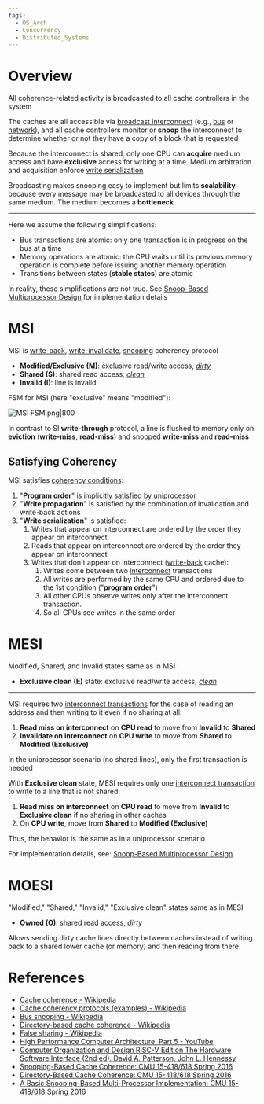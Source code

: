 ```yaml
---
tags:
  - OS_Arch
  - Concurrency
  - Distributed_Systems
---
```


# Overview

All coherence-related activity is broadcasted to all cache controllers in the system

The caches are all accessible via [broadcast interconnect](Interconnection%20Network.md) (e.g., [bus](Main%20Memory.md) or [network](Network.md)), and all cache controllers monitor or **snoop** the interconnect to determine whether or not they have a copy of a block that is requested

Because the interconnect is shared, only one CPU can **acquire** medium access and have **exclusive** access for writing at a time. Medium arbitration and acquisition enforce [write serialization](Cache%20Coherency.md)

Broadcasting makes snooping easy to implement but limits **scalability** because every message may be broadcasted to all devices through the same medium. The medium becomes a **bottleneck**

---

Here we assume the following simplifications:

- Bus transactions are atomic: only one transaction is in progress on the bus at a time
- Memory operations are atomic: the CPU waits until its previous memory operation is complete before issuing another memory operation
- Transitions between states (**stable states**) are atomic

In reality, these simplifications are not true. See [Snoop-Based Multiprocessor Design](Snoop-Based%20Multiprocessor%20Design.md) for implementation details

# MSI

MSI is [write-back](Cache%20Memory.md), [write-invalidate](Cache%20Coherency.md), [snooping](Cache%20Coherency.md) coherency protocol

- **Modified/Exclusive (M)**: exclusive read/write access, *[dirty](Cache%20Memory.md)*
- **Shared (S)**: shared read access, *[clean](Cache%20Memory.md)*
- **Invalid (I)**: line is invalid

FSM for MSI (here "exclusive" means "modified"):

![MSI FSM.png|800](MSI%20FSM.png)

In contrast to SI **write-through** protocol, a line is flushed to memory only on **eviction** (**write-miss**, **read-miss**) and snooped **write-miss** and **read-miss**

## Satisfying Coherency

MSI satisfies [coherency conditions](Cache%20Coherency.md):

1. "**Program order**" is implicitly satisfied by uniprocessor
2. "**Write propagation**" is satisfied by the combination of invalidation and write-back actions
3. "**Write serialization**" is satisfied:
   1. Writes that appear on interconnect are ordered by the order they appear on interconnect
   2. Reads that appear on interconnect are ordered by the order they appear on interconnect
   3. Writes that don't appear on interconnect ([write-back](Cache%20Memory.md#Write-Back) cache):
	  1. Writes come between two [interconnect](Interconnection%20Network.md) transactions
	  2. All writes are performed by the same CPU and ordered due to the 1st condition ("**program order**")
	  3. All other CPUs observe writes only after the interconnect transaction.
	  4. So all CPUs see writes in the same order

# MESI

Modified, Shared, and Invalid states same as in MSI

- **Exclusive clean (E)** state: exclusive read/write access, *[clean](Cache%20Memory.md)*

---

MSI requires two [interconnect transactions](Interconnection%20Network.md) for the case of reading an address and then writing to it even if no sharing at all:

1. **Read miss on interconnect** on **CPU read** to move from **Invalid** to **Shared**
2. **Invalidate on interconnect** on **CPU write** to move from **Shared** to **Modified (Exclusive)**

In the uniprocessor scenario (no shared lines), only the first transaction is needed

With **Exclusive clean** state, MESI requires only one [interconnect transaction](Interconnection%20Network.md) to write to a line that is not shared:

1. **Read miss on interconnect** on **CPU read** to move from **Invalid** to **Exclusive clean** if no sharing in other caches
2. On **CPU write**, move from **Shared** to **Modified (Exclusive)**

Thus, the behavior is the same as in a uniprocessor scenario

For implementation details, see: [Snoop-Based Multiprocessor Design](Snoop-Based%20Multiprocessor%20Design.md).

# MOESI

"Modified," "Shared," "Invalid," "Exclusive clean" states same as in MESI

- **Owned (O)**: shared read access, *[dirty](Cache%20Memory.md)*

Allows sending dirty cache lines directly between caches instead of writing back to a shared lower cache (or memory) and then reading from there

# References

- [Cache coherence - Wikipedia](https://en.wikipedia.org/wiki/Cache_coherence)
- [Cache coherency protocols (examples) - Wikipedia](https://en.wikipedia.org/wiki/Cache_coherency_protocols_(examples))
- [Bus snooping - Wikipedia](https://en.wikipedia.org/wiki/Bus_snooping)
- [Directory-based cache coherence - Wikipedia](https://en.wikipedia.org/wiki/Directory-based_cache_coherence)
- [False sharing - Wikipedia](https://en.wikipedia.org/wiki/False_sharing#:~:text=False%20sharing%20is%20an%20inherent,is%20limited%20to%20RAM%20caches.)
- [High Performance Computer Architecture: Part 5 - YouTube](https://youtube.com/playlist?list=PLAwxTw4SYaPkr-vo9gKBTid_BWpWEfuXe&si=TH5JP0CVKX9_TSQJ)
- [Computer Organization and Design RISC-V Edition The Hardware Software Interface (2nd ed). David A. Patterson, John L. Hennessy](References.md#Computer%20Organization%20and%20Design%20RISC-V%20Edition%20The%20Hardware%20Software%20Interface%20(2nd%20ed).%20David%20A.%20Patterson,%20John%20L.%20Hennessy)
- [Snooping-Based Cache Coherence: CMU 15-418/618 Spring 2016](http://15418.courses.cs.cmu.edu/spring2016/lecture/snoopcoherence)
- [Directory-Based Cache Coherence: CMU 15-418/618 Spring 2016](http://15418.courses.cs.cmu.edu/spring2016/lecture/dircoherence)
- [A Basic Snooping-Based Multi-Processor Implementation: CMU 15-418/618 Spring 2016](http://15418.courses.cs.cmu.edu/spring2016/lecture/snoopimpl)
